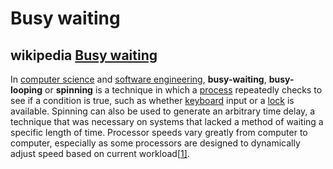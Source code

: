 # Busy waiting





## wikipedia [Busy waiting](https://en.wikipedia.org/wiki/Busy_waiting)

In [computer science](https://en.wikipedia.org/wiki/Computer_science) and [software engineering](https://en.wikipedia.org/wiki/Software_engineering), **busy-waiting**, **busy-looping** or **spinning** is a technique in which a [process](https://en.wikipedia.org/wiki/Process_(computing)) repeatedly checks to see if a condition is true, such as whether [keyboard](https://en.wikipedia.org/wiki/Computer_keyboard) input or a [lock](https://en.wikipedia.org/wiki/Lock_(computer_science)) is available. Spinning can also be used to generate an arbitrary time delay, a technique that was necessary on systems that lacked a method of waiting a specific length of time. Processor speeds vary greatly from computer to computer, especially as some processors are designed to dynamically adjust speed based on current workload[[1\]](https://en.wikipedia.org/wiki/Busy_waiting#cite_note-1). 